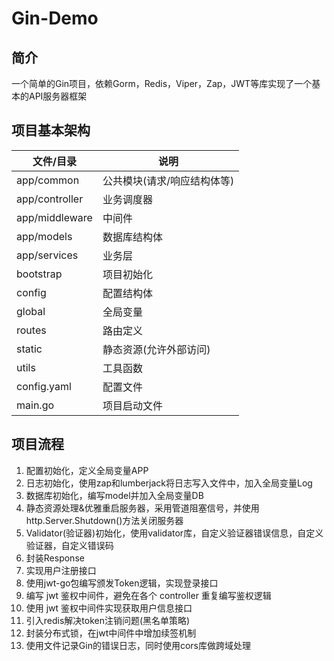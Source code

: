 # Gin-Demo
## 简介
一个简单的Gin项目，依赖Gorm，Redis，Viper，Zap，JWT等库实现了一个基本的API服务器框架
## 项目基本架构

| 文件/目录          | 说明              |
|----------------|-----------------|
| app/common     | 公共模块(请求/响应结构体等) |
| app/controller | 业务调度器           |
| app/middleware | 中间件             |
| app/models     | 数据库结构体          |
| app/services   | 业务层             |
| bootstrap      | 项目初始化           |
| config         | 配置结构体           |
| global         | 全局变量            |
| routes         | 路由定义            |
| static         | 静态资源(允许外部访问)    |
| utils          | 工具函数            |
| config.yaml    | 配置文件            |
| main.go        | 项目启动文件          |

## 项目流程
1. 配置初始化，定义全局变量APP
2. 日志初始化，使用zap和lumberjack将日志写入文件中，加入全局变量Log
3. 数据库初始化，编写model并加入全局变量DB
4. 静态资源处理&优雅重启服务器，采用管道阻塞信号，并使用http.Server.Shutdown()方法关闭服务器
5. Validator(验证器)初始化，使用validator库，自定义验证器错误信息，自定义验证器，自定义错误码
6. 封装Response
7. 实现用户注册接口
8. 使用jwt-go包编写颁发Token逻辑，实现登录接口
9. 编写 jwt 鉴权中间件，避免在各个 controller 重复编写鉴权逻辑
10. 使用 jwt 鉴权中间件实现获取用户信息接口
11. 引入redis解决token注销问题(黑名单策略)
12. 封装分布式锁，在jwt中间件中增加续签机制
13. 使用文件记录Gin的错误日志，同时使用cors库做跨域处理

